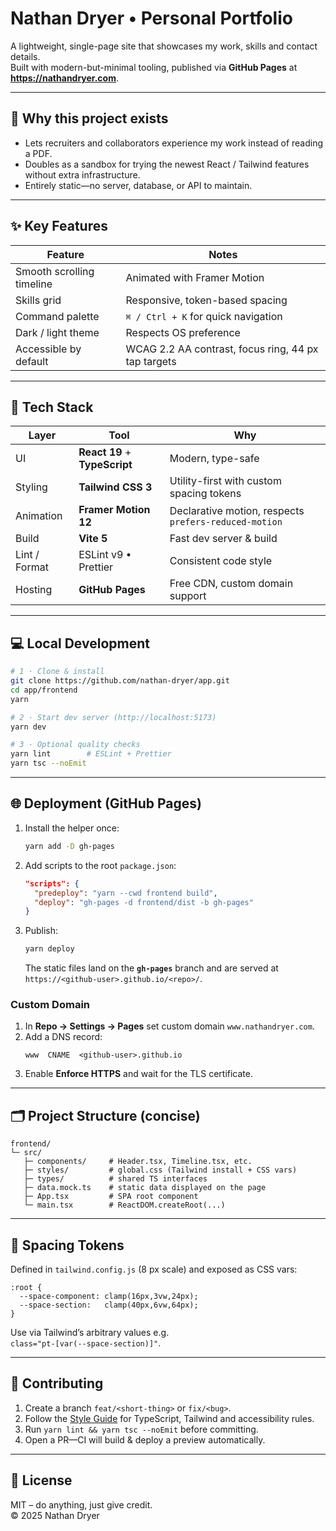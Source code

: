 # Nathan Dryer • Personal Portfolio

A lightweight, single-page site that showcases my work, skills and contact details.  
Built with modern-but-minimal tooling, published via **GitHub Pages** at **https://nathandryer.com**.

---

## 🚀  Why this project exists
* Lets recruiters and collaborators experience my work instead of reading a PDF.
* Doubles as a sandbox for trying the newest React / Tailwind features without extra infrastructure.
* Entirely static—no server, database, or API to maintain.

---

## ✨  Key Features
| Feature | Notes |
|---------|-------|
| Smooth scrolling timeline | Animated with Framer Motion |
| Skills grid | Responsive, token-based spacing |
| Command palette | `⌘ / Ctrl + K` for quick navigation |
| Dark / light theme | Respects OS preference |
| Accessible by default | WCAG 2.2 AA contrast, focus ring, 44 px tap targets |

---

## 🔧  Tech Stack
| Layer | Tool | Why |
|-------|------|-----|
| UI | **React 19** + **TypeScript** | Modern, type-safe |
| Styling | **Tailwind CSS 3** | Utility-first with custom spacing tokens |
| Animation | **Framer Motion 12** | Declarative motion, respects `prefers-reduced-motion` |
| Build | **Vite 5** | Fast dev server & build |
| Lint / Format | ESLint v9 • Prettier | Consistent code style |
| Hosting | **GitHub Pages** | Free CDN, custom domain support |

---

## 💻  Local Development
```bash
# 1 · Clone & install
git clone https://github.com/nathan-dryer/app.git
cd app/frontend
yarn

# 2 · Start dev server (http://localhost:5173)
yarn dev

# 3 · Optional quality checks
yarn lint        # ESLint + Prettier
yarn tsc --noEmit
```

---

## 🌐  Deployment (GitHub Pages)
1. Install the helper once:
   ```bash
   yarn add -D gh-pages
   ```
2. Add scripts to the root `package.json`:
   ```json
   "scripts": {
     "predeploy": "yarn --cwd frontend build",
     "deploy": "gh-pages -d frontend/dist -b gh-pages"
   }
   ```
3. Publish:
   ```bash
   yarn deploy
   ```
   The static files land on the **`gh-pages`** branch and are served at  
   `https://<github-user>.github.io/<repo>/`.

### Custom Domain
1. In **Repo → Settings → Pages** set custom domain `www.nathandryer.com`.  
2. Add a DNS record:  
   ```
   www  CNAME  <github-user>.github.io
   ```  
3. Enable **Enforce HTTPS** and wait for the TLS certificate.

---

## 🗂  Project Structure (concise)
```
frontend/
└─ src/
   ├─ components/     # Header.tsx, Timeline.tsx, etc.
   ├─ styles/         # global.css (Tailwind install + CSS vars)
   ├─ types/          # shared TS interfaces
   ├─ data.mock.ts    # static data displayed on the page
   ├─ App.tsx         # SPA root component
   └─ main.tsx        # ReactDOM.createRoot(...)
```

---

## 🧭  Spacing Tokens
Defined in `tailwind.config.js` (8 px scale) and exposed as CSS vars:

```
:root {
  --space-component: clamp(16px,3vw,24px);
  --space-section:   clamp(40px,6vw,64px);
}
```
Use via Tailwind’s arbitrary values e.g.  
`class="pt-[var(--space-section)]"`.

---

## 🤝  Contributing
1. Create a branch `feat/<short-thing>` or `fix/<bug>`.
2. Follow the [Style Guide](STYLE_GUIDE.md) for TypeScript, Tailwind and accessibility rules.
3. Run `yarn lint && yarn tsc --noEmit` before committing.
4. Open a PR—CI will build & deploy a preview automatically.

---

## 📄  License
MIT – do anything, just give credit.  
© 2025 Nathan Dryer
